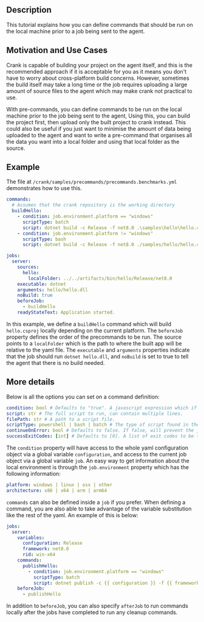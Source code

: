 ## Description

This tutorial explains how you can define commands that should be run on the local machine prior to a job being sent to the agent.

## Motivation and Use Cases

Crank is capable of building your project on the agent itself, and this is the recommended approach if it is acceptable for you as it means you don't have to worry about cross-platform build concerns. However, sometimes the build itself may take a long time or the job requires uploading a large amount of source files to the agent which may make crank not practical to use. 

With pre-commands, you can define commands to be run on the local machine prior to the job being sent to the agent, Using this, you can build the project first, then upload only the built project to crank instead. This could also be useful if you just want to minimise the amount of data being uploaded to the agent and want to write a pre-command that organises all the data you want into a local folder and using that local folder as the source.

## Example

The file at `/crank/samples/precommands/precommands.benchmarks.yml` demonstrates how to use this.

```yaml
commands:
  # Assumes that the crank repository is the working directory 
  buildHello:
    - condition: job.environment.platform == "windows"
      scriptType: batch
      script: dotnet build -c Release -f net8.0 .\samples\hello\hello.csproj
    - condition: job.environment.platform != "windows"
      scriptType: bash
      script: dotnet build -c Release -f net8.0 ./samples/hello/hello.csproj

jobs:
  server:
    sources:
      hello:
        localFolder: ../../artifacts/bin/hello/Release/net8.0
    executable: dotnet
    arguments: hello/hello.dll
    noBuild: true
    beforeJob:
      - buildHello
    readyStateText: Application started.
```

In this example, we define a `buildHello` command which will build `hello.csproj` locally depending on the current platform. The `beforeJob` property defines the order of the precommands to be run. The source points to a `localFolder` which is the path to where the built app will be relative to the yaml file. The `executable` and `arguments` properties indicate that the job should run `dotnet hello.dll`, and `noBuild` is set to true to tell the agent that there is no build needed.

## More details

Below is all the options you can set on a command definition:

```yaml
condition: bool # Defaults to "true". A javascript expression which if evaluated to true, will run the definition.
script: str # The full script to run, can contain multiple lines.
filePath: str # A path to a script file.
scriptType: powershell | bash | batch # The type of script found in the script property or at the filePath.
continueOnError: bool # Defaults to false. If false, will prevent the job from being sent to the agent if the precommand returns an unsuccessful exit code.
successExitCodes: [int] # Defaults to [0]. A list of exit codes to be treated as successful in conjunction with continueOnError.
```

The `condition` property will have access to the whole yaml configuration object via a global variable `configuration`, and access to the current job object via a global variable `job`. An easy way to get information about the local environment is through the `job.environment` property which has the following information:

```yaml
platform: windows | linux | osx | other
architecture: x86 | x64 | arm | arm64
```

`commands` can also be defined inside a `job` if you prefer. When defining a command, you are also able to take advantage of the variable substitution like the rest of the yaml. An example of this is below:

```yaml
jobs:
  server:
    variables:
      configuration: Release
      framework: net8.0
      rid: win-x64
    commands:
      publishHello:
        - condition: job.environment.platform == "windows"
          scriptType: batch
          script: dotnet publish -c {{ configuration }} -f {{ framework }} -r {{ rid }} .\samples\hello\hello.csproj
    beforeJob:
      - publishHello
```

In addition to `beforeJob`, you can also specify `afterJob` to run commands locally after the jobs have completed to run any cleanup commands.
